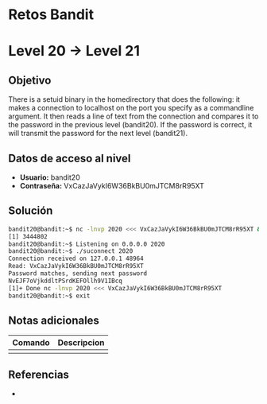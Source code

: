 # Retos Bandit

# Level 20 → Level 21

## Objetivo
There is a setuid binary in the homedirectory that does the following: it makes a connection to localhost on the port you specify as a commandline argument. It then reads a line of text from the connection and compares it to the password in the previous level (bandit20). If the password is correct, it will transmit the password for the next level (bandit21).

## Datos de acceso al nivel
- **Usuario:** bandit20
- **Contraseña:** VxCazJaVykI6W36BkBU0mJTCM8rR95XT

## Solución
```bash
bandit20@bandit:~$ nc -lnvp 2020 <<< VxCazJaVykI6W36BkBU0mJTCM8rR95XT &
[1] 3444802
bandit20@bandit:~$ Listening on 0.0.0.0 2020
bandit20@bandit:~$ ./suconnect 2020
Connection received on 127.0.0.1 48964
Read: VxCazJaVykI6W36BkBU0mJTCM8rR95XT
Password matches, sending next password
NvEJF7oVjkddltPSrdKEFOllh9V1IBcq
[1]+ Done nc -lnvp 2020 <<< VxCazJaVykI6W36BkBU0mJTCM8rR95XT
bandit20@bandit:~$ exit
```
## Notas adicionales
| Comando | Descripcion |
|---------|-------------|
|  |  |

## Referencias
- []()
